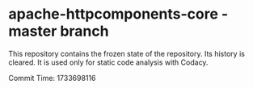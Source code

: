 # apache-httpcomponents-core - master branch

This repository contains the frozen state of the repository.
Its history is cleared. It is used only for static code
analysis with Codacy.

Commit Time: 1733698116